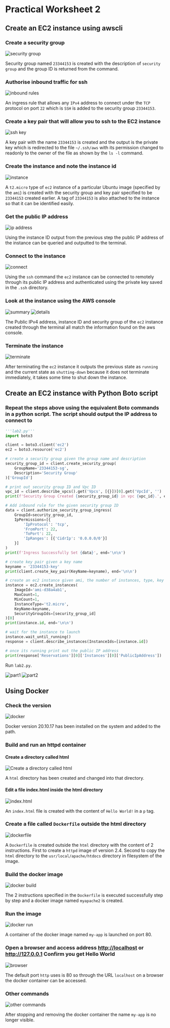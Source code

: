 # Practical Worksheet 2

## Create an EC2 instance using awscli

### Create a security group

![security group](images/sg.png)

Security group named `23344153` is created with the description of `security group` and the group ID is returned from the command.

### Authorise inbound traffic for ssh

![inbound rules](images/inbound.png)

An ingress rule that allows any `IPv4` address to connect under the `TCP` protocol on port `22` which is `SSH` is added to the security group `23344153`.

### Create a key pair that will allow you to ssh to the EC2 instance

![ssh key](images/key.png)

A key pair with the name `23344153` is created and the output is the private key which is redirected to the file `~/.ssh/aws` with its permission changed to readonly to the owner of the file as shown by the `ls -l` command.

### Create the instance and note the instance id

![instance](images/instance.png)

A `t2.micro` type of `ec2` instance of a particular Ubuntu image (specified by the `ami`) is created with the security group and key pair specified to be `23344153` created earlier. A tag of `23344153` is also attached to the instance so that it can be identified easily.

### Get the public IP address

![ip address](images/ip.png)

Using the instance ID output from the previous step the public IP address of the instance can be queried and outputted to the terminal.

### Connect to the instance

![connect](images/connect.png)

Using the `ssh` command the `ec2` instance can be connected to remotely through its public IP address and authenticated using the private key saved in the `.ssh` directory.

### Look at the instance using the AWS console

![summary](images/summary.png)
![details](images/details.png)

The Public IPv4 address, instance ID and security group of the `ec2` instance created through the terminal all match the information found on the aws console.

### Terminate the instance

![terminate](images/terminate.png)

After terminating the `ec2` instance it outputs the previous state as `running` and the current state as `shutting-down` because it does not terminate immediately, it takes some time to shut down the instance.

## Create an EC2 instance with Python Boto script

### Repeat the steps above using the equivalent Boto commands in a python script. The script should output the IP address to connect to

```python
'''lab2.py'''
import boto3

client = boto3.client('ec2')
ec2 = boto3.resource('ec2')

# create a security group given the group name and description
security_group_id = client.create_security_group(
    GroupName='23344153-sg',
    Description='Security Group'
)['GroupId']

# print out security group ID and Vpc ID
vpc_id = client.describe_vpcs().get('Vpcs', [{}])[0].get('VpcId', '')
print(f'Security Group Created {security_group_id} in vpc {vpc_id}.', end='\n\n')

# Add inbound rule for the given security group ID
data = client.authorize_security_group_ingress(
    GroupId=security_group_id,
    IpPermissions=[{
        'IpProtocol': 'tcp',
        'FromPort': 22,
        'ToPort': 22,
        'IpRanges': [{'CidrIp': '0.0.0.0/0'}]
    }]
)
print(f'Ingress Successfully Set {data}', end='\n\n')

# create key pair given a key name
keyname = '23344153-key'
print(client.create_key_pair(KeyName=keyname), end='\n\n')

# create an ec2 instance given ami, the number of instances, type, key and security group
instance = ec2.create_instances(
    ImageId='ami-d38a4ab1',
    MaxCount=1,
    MinCount=1,
    InstanceType='t2.micro',
    KeyName=keyname,
    SecurityGroupIds=[security_group_id]
)[0]
print(instance.id, end='\n\n')

# wait for the instance to launch
instance.wait_until_running()
response = client.describe_instances(InstanceIds=[instance.id])

# once its running print out the public IP address
print(response['Reservations'][0]['Instances'][0]['PublicIpAddress'])
```

Run `lab2.py`.

![part1](images/part1.png)
![part2](images/part2.png)

## Using Docker

### Check the version

![docker](images/docker.png)

Docker version 20.10.17 has been installed on the system and added to the path.

### Build and run an httpd container

#### Create a directory called html

![Create a directory called html](images/html.png)

A `html` directory has been created and changed into that directory.

#### Edit a file index.html inside the html directory

![index.html](images/index.png)

An `index.html` file is created with the content of `Hello World!` in a `p` tag.

### Create a file called `Dockerfile` outside the html directory

![dockerfile](images/dockerfile.png)

A `Dockerfile` is created outside the `html` directory with the content of 2 instructions. First to create a `httpd` image of version 2.4. Second to copy the `html` directory to the `usr/local/apache/htdocs` directory in filesystem of the image.

### Build the docker image

![docker build](images/build.png)

The 2 instructions specified in the `Dockerfile` is executed successfully step by step and a docker image named `myapache2` is created.

### Run the image

![docker run](images/run.png)

A container of the docker image named `my-app` is launched on port 80.

### Open a browser and access address <http://localhost> or <http://127.0.0.1> Confirm you get Hello World

![browser](images/browser.png)

The default port `http` uses is 80 so through the URL `localhost` on a browser the docker container can be accessed.

### Other commands

![other commands](images/commands.png)

After stopping and removing the docker container the name `my-app` is no longer visible.
